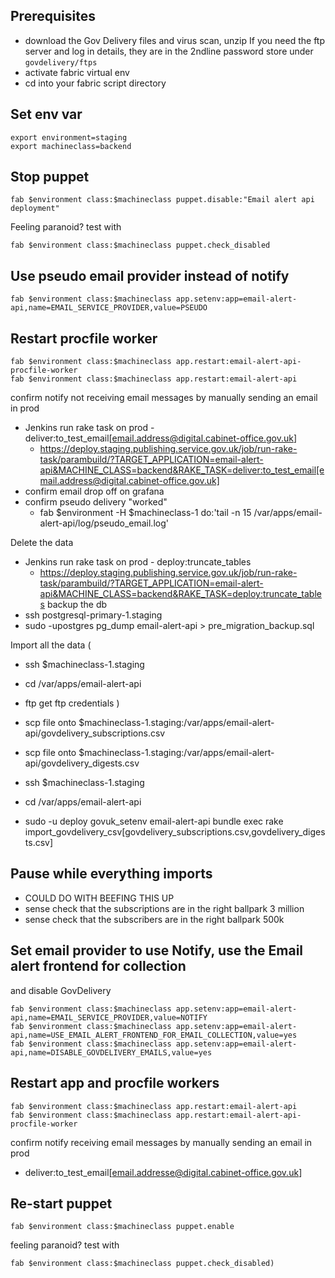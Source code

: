 ## Prerequisites

  - download the Gov Delivery files and virus scan, unzip
    If you need the ftp server and log in details, they are in the 2ndline
    password store under `govdelivery/ftps`
  - activate fabric virtual env
  - cd into your fabric script directory

## Set env var

```
export environment=staging
export machineclass=backend
```

## Stop puppet

```
fab $environment class:$machineclass puppet.disable:"Email alert api deployment"
```

Feeling paranoid? test with
```
fab $environment class:$machineclass puppet.check_disabled
```

## Use pseudo email provider instead of notify
```
fab $environment class:$machineclass app.setenv:app=email-alert-api,name=EMAIL_SERVICE_PROVIDER,value=PSEUDO
```

## Restart procfile worker

```
fab $environment class:$machineclass app.restart:email-alert-api-procfile-worker
fab $environment class:$machineclass app.restart:email-alert-api
```

confirm notify not receiving email messages by manually sending an email in prod
 - Jenkins run rake task on prod - deliver:to_test_email[email.address@digital.cabinet-office.gov.uk]
   - https://deploy.staging.publishing.service.gov.uk/job/run-rake-task/parambuild/?TARGET_APPLICATION=email-alert-api&MACHINE_CLASS=backend&RAKE_TASK=deliver:to_test_email[email.address@digital.cabinet-office.gov.uk]
 - confirm email drop off on grafana
 - confirm pseudo delivery "worked"
    - fab $environment -H $machineclass-1 do:'tail -n 15 /var/apps/email-alert-api/log/pseudo_email.log'

Delete the data
 - Jenkins run rake task on prod - deploy:truncate_tables
    - https://deploy.staging.publishing.service.gov.uk/job/run-rake-task/parambuild/?TARGET_APPLICATION=email-alert-api&MACHINE_CLASS=backend&RAKE_TASK=deploy:truncate_tables
backup the db
 - ssh postgresql-primary-1.staging
 - sudo -upostgres pg_dump email-alert-api > pre_migration_backup.sql

Import all the data
  (
  - ssh $machineclass-1.staging
  - cd /var/apps/email-alert-api
  - ftp get ftp credentials
  )

  - scp file onto $machineclass-1.staging:/var/apps/email-alert-api/govdelivery_subscriptions.csv
  - scp file onto $machineclass-1.staging:/var/apps/email-alert-api/govdelivery_digests.csv
  - ssh $machineclass-1.staging
  - cd /var/apps/email-alert-api
  - sudo -u deploy govuk_setenv email-alert-api bundle exec rake import_govdelivery_csv[govdelivery_subscriptions.csv,govdelivery_digests.csv]

## Pause while everything imports
- COULD DO WITH BEEFING THIS UP
- sense check that the subscriptions are in the right ballpark 3 million
- sense check that the subscribers are in the right ballpark 500k

## Set email provider to use Notify, use the Email alert frontend for collection
and disable GovDelivery

```
fab $environment class:$machineclass app.setenv:app=email-alert-api,name=EMAIL_SERVICE_PROVIDER,value=NOTIFY
fab $environment class:$machineclass app.setenv:app=email-alert-api,name=USE_EMAIL_ALERT_FRONTEND_FOR_EMAIL_COLLECTION,value=yes
fab $environment class:$machineclass app.setenv:app=email-alert-api,name=DISABLE_GOVDELIVERY_EMAILS,value=yes
```

## Restart app and procfile workers

```
fab $environment class:$machineclass app.restart:email-alert-api
fab $environment class:$machineclass app.restart:email-alert-api-procfile-worker
```

confirm notify receiving email messages by manually sending an email in prod
 - deliver:to_test_email[email.addresse@digital.cabinet-office.gov.uk]

## Re-start puppet

```
fab $environment class:$machineclass puppet.enable
```

feeling paranoid? test with
```
fab $environment class:$machineclass puppet.check_disabled)
```
